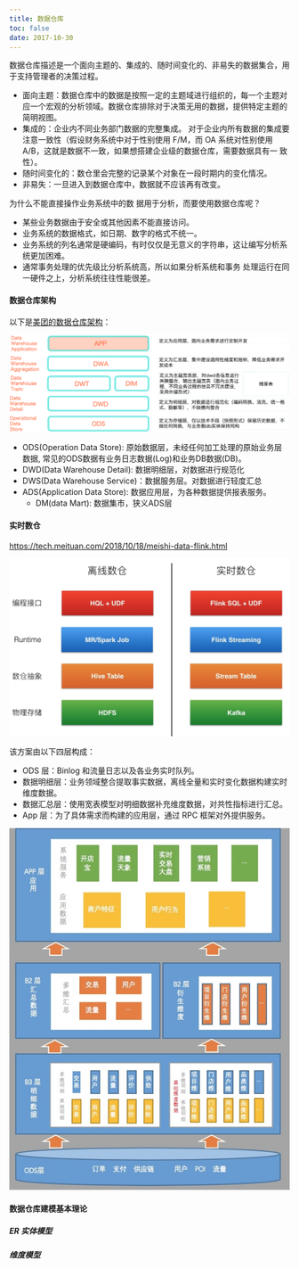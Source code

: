 ```yaml
---
title: 数据仓库
toc: false
date: 2017-10-30
---      
```


数据仓库描述是⼀个⾯向主题的、集成的、随时间变化的、⾮易失的数据集合，⽤于⽀持管理者的决策过程。

* 面向主题：数据仓库中的数据是按照一定的主题域进行组织的，每一个主题对应一个宏观的分析领域。数据仓库排除对于决策无用的数据，提供特定主题的简明视图。 
* 集成的：企业内不同业务部门数据的完整集成。 对于企业内所有数据的集成要注意一致性（假设财务系统中对于性别使用 F/M，而 OA 系统对性别使用 A/B，这就是数据不一致，如果想搭建企业级的数据仓库，需要数据具有一 致性）。
* 随时间变化的：数仓里会完整的记录某个对象在一段时期内的变化情况。
* 非易失：⼀旦进⼊到数据仓库中，数据就不应该再有改变。


为什么不能直接操作业务系统中的数 据⽤于分析，⽽要使⽤数据仓库呢？

* 某些业务数据由于安全或其他因素不能直接访问。
* 业务系统的数据格式，如⽇期、数字的格式不统⼀。
* 业务系统的列名通常是硬编码，有时仅仅是⽆意义的字符串，这让编写分析系统更加困难。
* 通常事务处理的优先级⽐分析系统⾼，所以如果分析系统和事务 处理运⾏在同⼀硬件之上，分析系统往往性能很差。

<!--Kimball对数据仓库的理论与维度设计和建模有关。维度建 模将客观世界分为：

度量： 主要由业务过程和支持业务的源系统产生的数据，

地分割成多个独立的逻辑块，维度建模称之为维这些上下文通常被直观 常以数值形式（订 

单金额、库存数量）存在，称为事实

– 上下文：围绕着事实的大量文本形式存在的上下文，

。维描述了度量的5个W（

When、Where、What、Who和W

拉链表 https://blog.csdn.net/iteye_2280/article/details/82400178
-->


#### 数据仓库架构

以下是[美团的数据仓库架构](https://tech.meituan.com/2019/10/17/meituan-saas-data-warehouse.html)：

![](figures/15853152769569.png)

* ODS(Operation Data Store): 原始数据层，未经任何加工处理的原始业务层数据, 常见的ODS数据有业务日志数据(Log)和业务DB数据(DB)。
* DWD(Data Warehouse Detail): 数据明细层，对数据进行规范化
* DWS(Data Warehouse Service)：数据服务层。对数据进行轻度汇总
* ADS(Application Data Store): 数据应用层，为各种数据提供报表服务。
    * DM(data Mart): 数据集市，狭义ADS层




#### 实时数仓
https://tech.meituan.com/2018/10/18/meishi-data-flink.html

![](figures/15853055501828.jpg)


该方案由以下四层构成：

* ODS 层：Binlog 和流量日志以及各业务实时队列。
* 数据明细层：业务领域整合提取事实数据，离线全量和实时变化数据构建实时维度数据。
* 数据汇总层：使用宽表模型对明细数据补充维度数据，对共性指标进行汇总。
* App 层：为了具体需求而构建的应用层，通过 RPC 框架对外提供服务。

![](figures/15853056919514.jpg)

#### 数据仓库建模基本理论

##### ER 实体模型
##### 维度模型
